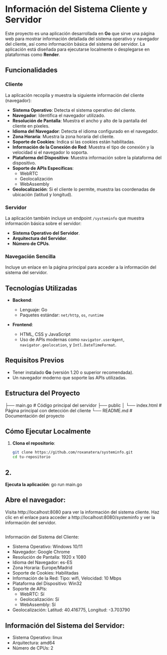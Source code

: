 # Información del Sistema Cliente y Servidor

Este proyecto es una aplicación desarrollada en **Go** que sirve una página web para mostrar información detallada del sistema operativo y navegador del cliente, así como información básica del sistema del servidor. La aplicación está diseñada para ejecutarse localmente o desplegarse en plataformas como **Render**.

## Funcionalidades

### Cliente
La aplicación recopila y muestra la siguiente información del cliente (navegador):
- **Sistema Operativo**: Detecta el sistema operativo del cliente.
- **Navegador**: Identifica el navegador utilizado.
- **Resolución de Pantalla**: Muestra el ancho y alto de la pantalla del cliente en píxeles.
- **Idioma del Navegador**: Detecta el idioma configurado en el navegador.
- **Zona Horaria**: Muestra la zona horaria del cliente.
- **Soporte de Cookies**: Indica si las cookies están habilitadas.
- **Información de la Conexión de Red**: Muestra el tipo de conexión y la velocidad si el navegador lo soporta.
- **Plataforma del Dispositivo**: Muestra información sobre la plataforma del dispositivo.
- **Soporte de APIs Específicas**:
  - WebRTC
  - Geolocalización
  - WebAssembly
- **Geolocalización**: Si el cliente lo permite, muestra las coordenadas de ubicación (latitud y longitud).

### Servidor
La aplicación también incluye un endpoint `/systeminfo` que muestra información básica sobre el servidor:
- **Sistema Operativo del Servidor**.
- **Arquitectura del Servidor**.
- **Número de CPUs**.

### Navegación Sencilla
Incluye un enlace en la página principal para acceder a la información del sistema del servidor.

## Tecnologías Utilizadas

- **Backend**:
  - Lenguaje: Go
  - Paquetes estándar: `net/http`, `os`, `runtime`

- **Frontend**:
  - HTML, CSS y JavaScript
  - Uso de APIs modernas como `navigator.userAgent`, `navigator.geolocation`, y `Intl.DateTimeFormat`.

## Requisitos Previos

- Tener instalado **Go** (versión 1.20 o superior recomendada).
- Un navegador moderno que soporte las APIs utilizadas.

## Estructura del Proyecto

 ├── main.go # Código principal del servidor ├── public │ └── index.html # Página principal con detección del cliente └── README.md # Documentación del proyecto


 
## Cómo Ejecutar Localmente

1. **Clona el repositorio**:
   ```bash
   git clone https://github.com/roxanatera/systeminfo.git
   cd tu-repositorio

## 2.

**Ejecuta la aplicación**:
go run main.go


## Abre el navegador:

Visita http://localhost:8080 para ver la información del sistema cliente.
Haz clic en el enlace para acceder a http://localhost:8080/systeminfo y ver la información del servidor.


##
Información del Sistema del Cliente:
- Sistema Operativo: Windows 10/11
- Navegador: Google Chrome
- Resolución de Pantalla: 1920 x 1080
- Idioma del Navegador: es-ES
- Zona Horaria: Europe/Madrid
- Soporte de Cookies: Habilitadas
- Información de la Red: Tipo: wifi, Velocidad: 10 Mbps
- Plataforma del Dispositivo: Win32
- Soporte de APIs:
  - WebRTC: Sí
  - Geolocalización: Sí
  - WebAssembly: Sí
- Geolocalización: Latitud: 40.416775, Longitud: -3.703790


## Información del Sistema del Servidor:
- Sistema Operativo: linux
- Arquitectura: amd64
- Número de CPUs: 2

